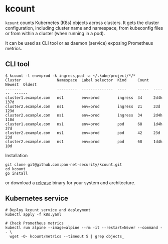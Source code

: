 # kcount

`kcount` counts Kubernetes (K8s) objects across clusters. It gets the cluster
configuration, including cluster name and namespace, from kubeconfig files or
from within a cluster (when running in a pod).

It can be used as CLI tool or as daemon (service) exposing Prometheus metrics.

## CLI tool

```
$ kcount -l env=prod -k ingress,pod -a ~/.kube/project/*/*
Cluster                Namespace  Label selector  Kind     Count  Newest  Oldest
-------                ---------  --------------  ----     -----  ------  ------
cluster1.example.com   ns1        env=prod        ingress  34     2d4h    137d
cluster2.example.com   ns1        env=prod        ingress  21     33d     123d
cluster2.example.com   ns1        env=prod        ingress  34     2d4h    110d
cluster1.example.com   ns1        env=prod        pod      68     1d4h    37d
cluster2.example.com   ns1        env=prod        pod      42     23d     23d
cluster2.example.com   ns1        env=prod        pod      68     1d4h    10d
```

Installation

```
git clone git@github.com:pan-net-security/kcount.git
cd kcount
go install
```

or download a [release](https://github.com/pan-net-security/kcount/releases)
binary for your system and architecture.

## Kubernetes service

```
# Deploy kcount service and deployment
kubectl apply -f k8s.yaml

# Check Prometheus metrics
kubectl run alpine --image=alpine --rm -it --restart=Never --command -- \
  wget -O- kcount/metrics --timeout 5 | grep objects_
```

